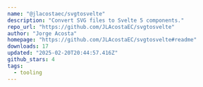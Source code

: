 ```yaml
---
name: "@jlacostaec/svgtosvelte"
description: "Convert SVG files to Svelte 5 components."
repo_url: "https://github.com/JLAcostaEC/svgtosvelte"
author: "Jorge Acosta"
homepage: "https://github.com/JLAcostaEC/svgtosvelte#readme"
downloads: 17
updated: "2025-02-20T20:44:57.416Z"
github_stars: 4
tags: 
  - tooling
---
```

